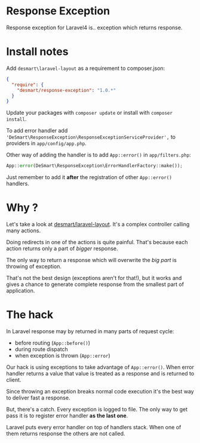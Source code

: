 # Response Exception

Response exception for Laravel4 is.. exception which returns response.

# Install notes

Add `desmart\laravel-layout` as a requirement to composer.json:

```json
{
  "require": {
    "desmart/response-exception": "1.0.*"
  }
}
```

Update your packages with `composer update` or install with `composer install`.

To add error handler add `'DeSmart\ResponseException\ResponseExceptionServiceProvider',` to providers in `app/config/app.php`.

Other way of adding the handler is to add `App::error()` in `app/filters.php`: 

```php
App::error(DeSmart\ResponseException\ErrorHandlerFactory::make());
```

Just remember to add it **after** the registration of other `App::error()` handlers.

# Why ?

Let's take a look at [desmart/laravel-layout](https://github.com/DeSmart/laravel-layout).  It's a complex controller calling many actions.

Doing redirects in one of the actions is quite painful. That's because each action returns only a part of *bigger* response.

The only way to return a response which will overwrite the *big part* is throwing of exception.

That's not the best design (exceptions aren't for that!), but it works and gives a chance to generate complete response from the smallest part of application.

# The hack

In Laravel response may by returned in many parts of request cycle:

* before routing (`App::before()`)
* during route dispatch
* when exception is thrown (`App::error`)

Our hack is using exceptions to take advantage of `App::error()`. When error handler returns a value that value is treated as a response and is returned to client. 

Since throwing an exception breaks normal code execution it's the best way to deliver fast a response.

But, there's a catch. Every exception is logged to file. The only way to get pass it is to register error handler **as the last one**.

Laravel puts every error handler on top of handlers stack. When one of them returns response the others are not called.
